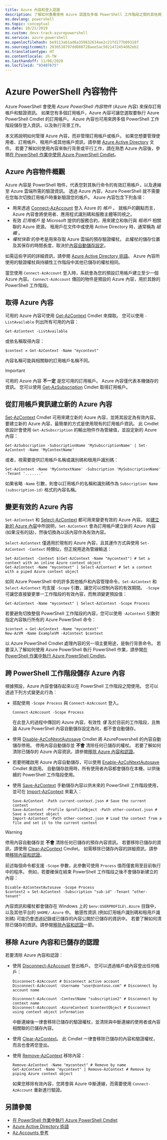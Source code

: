 ```yaml
---
title: Azure 內容和登入認證
description: 了解如何重覆使用 Azure 認證及多個 PowerShell 工作階段之間的其他資訊。
ms.devlang: powershell
ms.topic: conceptual
ms.date: 10/21/2019
ms.custom: devx-track-azurepowershell
ms.service: azure-powershell
ms.openlocfilehash: be9113ab1ad6a359832634ae2c21fd177b09318f
ms.sourcegitcommit: 2036538797dd088728aee5ac5021472454d82eb2
ms.translationtype: HT
ms.contentlocale: zh-TW
ms.lasthandoff: 11/06/2020
ms.locfileid: "93407675"
---
```

# <a name="azure-powershell-context-objects"></a>Azure PowerShell 內容物件

Azure PowerShell 會使用 _Azure PowerShell 內容物件_ (Azure 內容) 來保存訂用帳戶和驗證資訊。 如果您有多個訂用帳戶，Azure 內容可讓您選取要執行 Azure PowerShell Cmdlet 的訂用帳戶。 Azure 內容也可用來跨多個 PowerShell 工作階段儲存登入資訊，以及執行背景工作。

本文將說明如何管理 Azure 內容，而非管理訂用帳戶或帳戶。 如果您想要管理使用者、訂用帳戶、租用戶或其他帳戶資訊，請參閱 [Azure Active Directory](/azure/active-directory) 文件。 若要了解如何使用內容來執行背景或平行工作，請在熟悉 Azure 內容後，參閱[在 PowerShell 作業中使用 Azure PowerShell Cmdlet](using-psjobs.md)。

## <a name="overview-of-azure-context-objects"></a>Azure 內容物件概觀

Azure 內容是 PowerShell 物件，代表您對其執行命令的有效訂用帳戶，以及連線至 Azure 雲端所需的驗證資訊。 透過 Azure 內容，Azure PowerShell 就不需要在您每次切換訂用帳戶時重新驗證您的帳戶。 Azure 內容包含下列各項：

* 用來透過 [Connect-AzAccount](/powershell/module/az.accounts/connect-azaccount) 登入 Azure 的 _帳戶_ 。 就帳戶的觀點而言，Azure 內容會將使用者、應用程式識別碼和服務主體等同視之。
* 有效 _訂用帳戶_ 是 Microsoft 提供的服務合約，用來建立和執行與 _租用戶_ 相關聯的 Azure 資源。 租用戶在文件中或使用 Active Directory 時，通常稱為 _組織_ 。
* _權杖快取_ 的參考是用來存取 Azure 雲端的預存驗證權杖。 此權杖的儲存位置及其保存的時間長度，取決於[內容自動儲存設定](#save-azure-contexts-across-powershell-sessions)。

如需這些字詞的詳細資訊，請參閱 [Azure Active Directory 術語](/azure/active-directory/fundamentals/active-directory-whatis#terminology)。 Azure 內容所使用的驗證權杖與持續性工作階段中其他已儲存的權杖相同。

當您使用 `Connect-AzAccount` 登入時，系統會為您的預設訂用帳戶建立至少一個 Azure 內容。 `Connect-AzAccount` 傳回的物件是預設的 Azure 內容，用於其餘的 PowerShell 工作階段。

## <a name="get-azure-contexts"></a>取得 Azure 內容

可用的 Azure 內容可使用 [Get-AzContext](/powershell/module/az.accounts/get-azcontext) Cmdlet 來擷取。 您可以使用 `-ListAvailable` 列出所有可用的內容：

```azurepowershell-interactive
Get-AzContext -ListAvailable
```

或依名稱取得內容：

```azurepowershell-interactive
$context = Get-AzContext -Name "mycontext"
```

內容名稱可能與相關聯的訂用帳戶名稱不同。

> [!IMPORTANT]
> 可用的 Azure 內容 __不一定__ 是您可用的訂用帳戶。 Azure 內容僅代表本機儲存的資訊。 您可以使用 [Get-AzSubscription](/powershell/module/Az.Accounts/Get-AzSubscription) Cmdlet 取得訂用帳戶。

## <a name="create-a-new-azure-context-from-subscription-information"></a>從訂用帳戶資訊建立新的 Azure 內容

[Set-AzContext](/powershell/module/Az.Accounts/Set-AzContext) Cmdlet 可用來建立新的 Azure 內容，並將其設定為有效內容。
要建立新的 Azure 內容，最簡單的方式是使用現有的訂用帳戶資訊。 此 Cmdlet 依設計會使用 `Get-AzSubscription` 的輸出物件作為管線值，並設定新的 Azure 內容：

```azurepowershell-interactive
Get-AzSubscription -SubscriptionName 'MySubscriptionName' | Set-AzContext -Name 'MyContextName'
```

或者，視需要提供訂用帳戶名稱或識別碼和租用戶識別碼：

```azurepowershell-interactive
Set-AzContext -Name 'MyContextName' -Subscription 'MySubscriptionName' -Tenant '.......'
```

如果省略 `-Name` 引數，則會以訂用帳戶的名稱和識別碼作為 `Subscription Name (subscription-id)` 格式的內容名稱。

## <a name="change-the-active-azure-context"></a>變更有效的 Azure 內容

`Set-AzContext` 和 [Select-AzContext](/powershell/module/az.accounts/set-azcontext) 都可用來變更有效的 Azure 內容。 如[建立新的 Azure 內容](#create-a-new-azure-context-from-subscription-information)中所說明，`Set-AzContext` 會為訂用帳戶建立新的 Azure 內容 (如果沒有的話)，然後切換為以該內容作為有效內容。

`Select-AzContext` 僅適用於現有的 Azure 內容，且其運作方式與使用 `Set-AzContext -Context` 時類似，但正規用途為管線輸送：

```azurepowershell-interactive
Set-AzContext -Context $(Get-AzContext -Name "mycontext") # Set a context with an inline Azure context object
Get-AzContext -Name "mycontext" | Select-AzContext # Set a context with a piped Azure context object
```

如同 Azure PowerShell 中的許多其他帳戶和內容管理命令，`Set-AzContext` 和 `Select-AzContext` 均支援 `-Scope` 引數，讓您可以控制內容的有效期間。 `-Scope` 可讓您直接變更單一工作階段的有效內容，而無須變更預設值：

```azurepowershell-interactive
Get-AzContext -Name "mycontext" | Select-AzContext -Scope Process
```

若要避免切換整個 PowerShell 工作階段的內容，您可以使用 `-AzContext` 引數對指定內容執行所有的 Azure PowerShell 命令：

```azurepowershell-interactive
$context = Get-AzContext -Name "mycontext"
New-AzVM -Name ExampleVM -AzContext $context
```

以 Azure PowerShell Cmdlet 處理內容的另一項主要用途，是執行背景命令。 若要深入了解如何使用 Azure PowerShell 執行 PowerShell 作業，請參閱[在 PowerShell 作業中執行 Azure PowerShell Cmdlet](using-psjobs.md)。

## <a name="save-azure-contexts-across-powershell-sessions"></a>跨 PowerShell 工作階段儲存 Azure 內容

根據預設，Azure 內容會儲存起來以在 PowerShell 工作階段之間使用。 您可以透過下列方式變更此行為︰

* 搭配使用 `-Scope Process` 與 `Connect-AzAccount` 登入。

  ```azurepowershell
  Connect-AzAccount -Scope Process
  ```

  在此登入的過程中傳回的 Azure 內容，有效性 _僅_ 及於目前的工作階段，且無論 Azure PowerShell 內容自動儲存設定為何，都不會自動儲存。
* 使用 [Disable-AzCoNtextAutosave](/powershell/module/az.accounts/disable-azcontextautosave) Cmdlet 將 AzurePowershell 的內容自動儲存停用。
  停用內容自動儲存並 __不會__ 清除任何已儲存的權杖。 若要了解如何清除已儲存的 Azure 內容資訊，請參閱[移除 Azure 內容和認證](#remove-azure-contexts-and-stored-credentials)。
* 若要明確啟用 Azure 內容自動儲存，可以使用 [Enable-AzCoNtextAutosave](/powershell/module/az.accounts/enable-azcontextautosave) Cmdlet 來啟用。 自動儲存啟用時，所有使用者內容都會儲存在本機，以供後續的 PowerShell 工作階段使用。
* 使用 [Save-AzContext](/powershell/module/az.accounts/save-azcontext) 手動儲存內容以供未來的 PowerShell 工作階段使用，並可在 [Import-AzContext](/powershell/module/az.accounts/import-azcontext) 來載入：

  ```azurepowershell
  Save-AzContext -Path current-context.json # Save the current context
  Save-AzContext -Profile $profileObject -Path other-context.json # Save a context object
  Import-AzContext -Path other-context.json # Load the context from a file and set it to the current context
  ```

> [!WARNING]
> 停用內容自動儲存並 __不會__ 清除任何已儲存的預存內容資訊。 若要移除已儲存的資訊，請使用 [Clear-AzContext](/powershell/module/az.accounts/Clear-AzContext) Cmdlet。 如需移除已儲存內容的詳細資訊，請參閱[移除內容和認證](#remove-azure-contexts-and-stored-credentials)。

前述每個命令都支援 `-Scope` 參數，此參數可使用 `Process` 值而僅套用至目前執行中的程序。 例如，若要確保在結束 PowerShell 工作階段之後不會儲存新建立的內容：

```azurepowershell-interactive
Disable-AzContextAutosave -Scope Process
$context2 = Set-AzContext -Subscription "sub-id" -Tenant "other-tenant"
```

內容資訊和權杖都會儲存在 Windows 上的 `$env:USERPROFILE\.Azure` 目錄中，以及其他平台的 `$HOME/.Azure` 中。 敏感性資訊 (例如訂用帳戶識別碼和租用戶識別碼) 可能仍會透過記錄或已儲存的內容公開於已儲存的資訊中。 若要了解如何清除已儲存的資訊，請參閱[移除內容和認證](#remove-azure-contexts-and-stored-credentials)一節。

## <a name="remove-azure-contexts-and-stored-credentials"></a>移除 Azure 內容和已儲存的認證

若要清除 Azure 內容和認證：

* 使用 [Disconnect-AzAccount](/powershell/module/az.accounts/disconnect-azaccount) 登出帳戶。
  您可以透過帳戶或內容登出任何帳戶：

  ```azurepowershell-interactive
  Disconnect-AzAccount # Disconnect active account
  Disconnect-AzAccount -Username "user@contoso.com" # Disconnect by account name

  Disconnect-AzAccount -ContextName "subscription2" # Disconnect by context name
  Disconnect-AzAccount -AzureContext $contextObject # Disconnect using context object information
  ```

  中斷連線後一律會移除已儲存的驗證權杖，並清除與中斷連線的使用者或內容相關聯的已儲存內容。
* 使用 [Clear-AzContext](/powershell/module/az.accounts/Clear-AzContext)。 此 Cmdlet 一律會移除已儲存的內容和驗證權杖，而且也會將您登出。
* 使用 [Remove-AzContext](/powershell/module/az.accounts/remove-azcontext) 移除內容：

  ```azurepowershell-interactive
  Remove-AzContext -Name "mycontext" # Remove by name
  Get-AzContext -Name "mycontext" | Remove-AzContext # Remove by piping Azure context object
  ```

  如果您移除有效內容，您將會與 Azure 中斷連線，而需要使用 `Connect-AzAccount` 重新進行驗證。

## <a name="see-also"></a>另請參閱

* [在 PowerShell 作業中執行 Azure PowerShell Cmdlet](using-psjobs.md)
* [Azure Active Directory 術語](/azure/active-directory/fundamentals/active-directory-whatis#terminology)
* [Az.Accounts 參考](/powershell/module/az.accounts)
